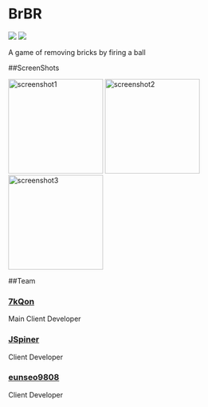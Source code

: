 # BrBR

<img src="https://img.shields.io/badge/github%20-%23121011.svg?&style=for-the-badge&logo=github&logoColor=white"/>
<img src="https://img.shields.io/badge/java-%23ED8B00.svg?&style=for-the-badge&logo=java&logoColor=white"/>

A game of removing bricks by firing a ball


##ScreenShots

<img src="https://eunseo-test.s3.ap-northeast-2.amazonaws.com/uploads/screenshot1.png" alt="screenshot1" width="190"/>
<img src="https://eunseo-test.s3.ap-northeast-2.amazonaws.com/uploads/screenshot2.png" alt="screenshot2" width="190"/>
<img src="https://eunseo-test.s3.ap-northeast-2.amazonaws.com/uploads/screenshot3.png" alt="screenshot3" width="190"/>

##Team

### [7kQon](https://github.com/7kQon)
Main Client Developer
### [JSpiner](https://github.com/JSpiner)
Client Developer
### [eunseo9808](https://github.com/eunseo9808)
Client Developer
